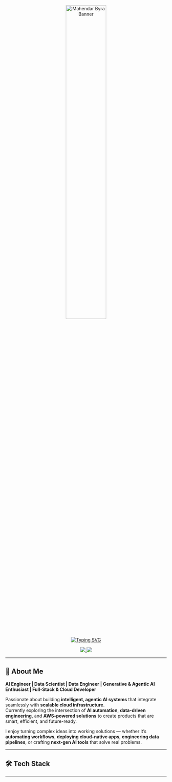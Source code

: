<!-- Banner -->
<p align="center">
  <img src="https://raw.githubusercontent.comMahendarByra/MahendarByra/main/profile.png" 
       alt="Mahendar Byra Banner"
       style="width: 50%; height: auto; border-radius: 10px;">
</p>

<!-- Typing Intro -->
<p align="center">
  <a href="https://git.io/typing-svg">
    <img src="https://readme-typing-svg.demolab.com?font=Fira+Code&size=24&pause=1000&color=58A6FF&center=true&vCenter=true&width=500&lines=DevOps+Engineer;Full-Stack+Developer;Cloud+Enthusiast;Automation+%7C+Cloud+%7C+AI+Integration" alt="Typing SVG" />
  </a>
</p>

<!-- Social Links -->
<p align="center">
  <a href="[https://linkedin.com/in/ankith-mall-aa8879263](https://www.linkedin.com/in/mahendar-byra-75a93a209/)">
    <img src="https://img.shields.io/badge/LinkedIn-AnkithMall-0A66C2?style=for-the-badge&logo=linkedin&logoColor=white" />
  </a>
  <a href="[https://github.com/MahendarByra](https://github.com/MahendarByra)">
    <img src="https://img.shields.io/badge/GitHub-AnkithMall-181717?style=for-the-badge&logo=github&logoColor=white" />
  </a>
</p>

---

## 🚀 About Me
**AI Engineer | Data Scientist | Data Engineer | Generative & Agentic AI Enthusiast | Full-Stack & Cloud Developer**  

Passionate about building **intelligent, agentic AI systems** that integrate seamlessly with **scalable cloud infrastructure**.  
Currently exploring the intersection of **AI automation**, **data-driven engineering**, and **AWS-powered solutions** to create products that are smart, efficient, and future-ready.  

I enjoy turning complex ideas into working solutions — whether it’s **automating workflows**, **deploying cloud-native apps**, **engineering data pipelines**, or crafting **next-gen AI tools** that solve real problems.


---

## 🛠 Tech Stack




</p>

---
